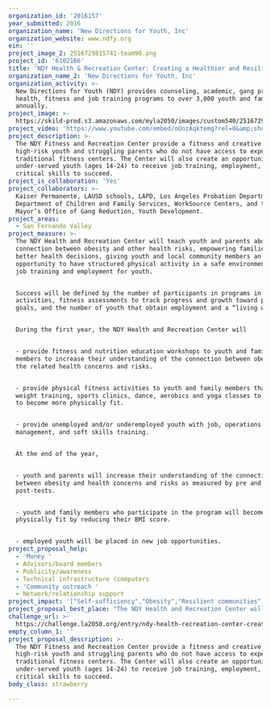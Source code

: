 ```yaml
---
organization_id: '2016157'
year_submitted: 2016
organization_name: 'New Directions for Youth, Inc'
organization_website: www.ndfy.org
ein: ''
project_image_2: 2516729815741-team90.png
project_id: '6102166'
title: 'NDY Health & Recreation Center: Creating a Healthier and Resilient Los Angeles'
organization_name_2: 'New Directions for Youth, Inc'
organization_activity: >-
  New Directions for Youth (NDY) provides counseling, academic, gang prevention,
  health, fitness and job training programs to over 3,000 youth and families
  annually.
project_image: >-
  https://skild-prod.s3.amazonaws.com/myla2050/images/custom540/2516729815741-team90.png
project_video: 'https://www.youtube.com/embed/oUnzAqktemg?rel=0&amp;showinfo=0'
project_description: >-
  The NDY Fitness and Recreation Center provide a fitness and creative space for
  high-risk youth and struggling parents who do not have access to expensive,
  traditional fitness centers. The Center will also create an opportunity for
  under-served youth (ages 14-24) to receive job training, employment, and the
  critical skills to succeed.
project_is_collaboration: 'Yes'
project_collaborators: >-
  Kaiser Permanente, LAUSD schools, LAPD, Los Angeles Probation Department,
  Department of Children and Family Services, WorkSource Centers, and the
  Mayor’s Office of Gang Reduction, Youth Development.
project_areas:
  - San Fernando Valley
project_measure: >-
  The NDY Health and Recreation Center will teach youth and parents about the
  connection between obesity and other health risks, empowering families to make
  better health decisions, giving youth and local community members an
  opportunity to have structured physical activity in a safe environment, and
  job training and employment for youth.


  Success will be defined by the number of participants in programs in
  activities, fitness assessments to track progress and growth toward personal
  goals, and the number of youth that obtain employment and a “living wage.”


  During the first year, the NDY Health and Recreation Center will


  - provide fitness and nutrition education workshops to youth and family
  members to increase their understanding of the connection between obesity and
  the related health concerns and risks. 


  - provide physical fitness activities to youth and family members that include
  weight training, sports clinics, dance, aerobics and yoga classes to help them
  to become more physically fit.


  - provide unemployed and/or underemployed youth with job, operations
  management, and soft skills training.


  At the end of the year, 


  - youth and parents will increase their understanding of the connection
  between obesity and health concerns and risks as measured by pre and
  post-tests.


  - youth and family members who participate in the program will become more
  physically fit by reducing their BMI score.


  - employed youth will be placed in new job opportunities.
project_proposal_help:
  - 'Money '
  - Advisors/board members
  - Publicity/awareness
  - Technical infrastructure (computers
  - 'Community outreach '
  - Network/relationship support
project_impact: '["Self-sufficiency","Obesity","Resilient communities"]'
project_proposal_best_place: "The NDY Health and Recreation Center will make LA the best place to live by providing the most underserved communities with a place to learn, work, and exercise. \n\nOUR NEED\n\nYouth referred to New Directions for Youth (NDY) are at high-risk of, or already involved with, gangs, criminal behavior, substance abuse, victims of physical and/or sexual abuse, school failure, early pregnancy, or juvenile delinquency. NDY's programs provide a secure, welcoming environment for youth who are involved with the juvenile justice system, are in foster care, or who are experiencing poverty and hardship. Parents and guardians referred to NDY are challenged by issues of violence, economic hardship and lack of basic services. \n\nIn addition to the challenges these families face, there is a lack of nutrition education and physical fitness activities for underserved low-income youth and families. Traditional fitness centers are not available or are outside their financial reach. \n\nThe 2015 Obesity in California report from the UCLA Center for Health Policy Research notes that obesity has a greater impact on vulnerable Californians. \n\n-\t“Thirty-one percent of adult Californians below 200 percent of the Federal Poverty Level (FPL) were obese compared to 20% percent with incomes at or above 400% FPL.”\n\n-\t“The prevalence of obesity was higher among African-American, American Indians, and Latinos than among whites.” \n\n-\t“Neighborhood safety is linked with obesity and physical activity… (The) lack of safety can hinder physical activity and increase stress.”\n\nOUR SOLUTION\n\nThe NDY Health and Recreation Center will have weights, a dance studio, and cardio equipment that youth and their family will be able to use. These fitness activities and workshops will be available to help reduce obesity and the onset of chronic conditions in disproportionate rates for high-risk and underserved minority populations in Los Angeles. (NDY clients currently served are 70% Latino/Hispanic; 10% African American; 10% Caucasian; and 10% from other ethnic backgrounds.) The Center will also provide healthy opportunities for stress relief to individuals facing life’s most difficult challenges.\n\nTo further help the community, the NDY Health and Recreation Center will also provide job training and employment to local youth. The Center will be led by youth employees (ages 16 – 24) who will oversee day-to-day management. For many, this will provide a first time job experience that will give them an opportunity to build their résumé and provide them the necessary hard and soft skills to gain employment."
challenge_url: >-
  https://challenge.la2050.org/entry/ndy-health-recreation-center-creating-a-healthier-and-resilient-los-angeles
empty_column_1: ''
project_proposal_description: >-
  The NDY Fitness and Recreation Center provide a fitness and creative space for
  high-risk youth and struggling parents who do not have access to expensive,
  traditional fitness centers. The Center will also create an opportunity for
  under-served youth (ages 14-24) to receive job training, employment, and the
  critical skills to succeed.
body_class: strawberry

---
```

